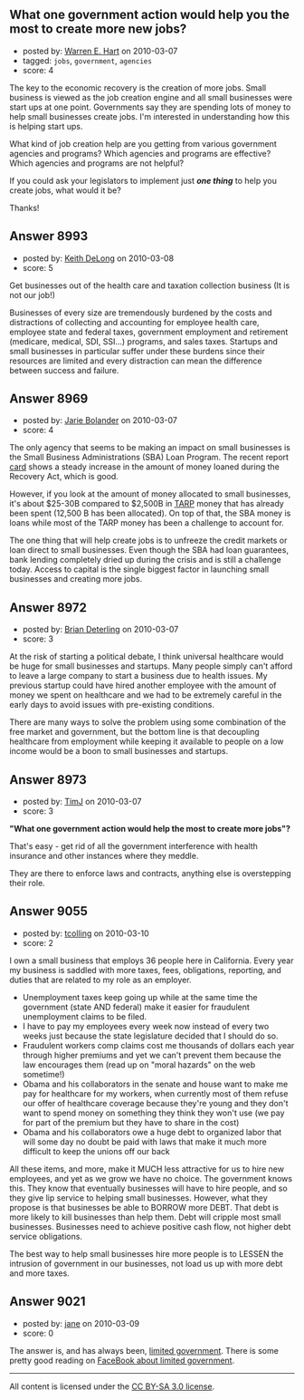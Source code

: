 ## What one government action would help you the most to create more new jobs?

- posted by: [Warren E. Hart](https://stackexchange.com/users/-1/2058-warren-e-hart) on 2010-03-07
- tagged: `jobs`, `government`, `agencies`
- score: 4

The key to the economic recovery is the creation of more jobs. Small business is viewed as the job creation engine and all small businesses were start ups at one point. Governments say they are spending lots of money to help small businesses create jobs. I'm interested in understanding how this is helping start ups.  

What kind of job creation help are you getting from various government agencies and programs? Which agencies and programs are effective? Which agencies and programs are not helpful? 

If you could ask your legislators to implement just ***one thing*** to help you create jobs, what would it be? 

Thanks!



## Answer 8993

- posted by: [Keith DeLong](https://stackexchange.com/users/-1/888-keith-delong) on 2010-03-08
- score: 5

Get businesses out of the health care and taxation collection business (It is not our job!)

Businesses of every size are tremendously burdened by the costs and distractions of collecting and accounting for employee health care, employee state and federal taxes, government employment and retirement (medicare, medical, SDI, SSI...) programs, and sales taxes. Startups and small businesses in particular suffer under these burdens since their resources are limited and every distraction can mean the difference between success and failure. 




## Answer 8969

- posted by: [Jarie Bolander](https://stackexchange.com/users/-1/585-jarie-bolander) on 2010-03-07
- score: 4

<p>The only agency that seems to be making an impact on small businesses is the Small Business Administrations (SBA) Loan Program. The recent report <a href="http://www.sba.gov/idc/groups/public/documents/sba_homepage/recov_perform_rptcard_12_2009.pdf" rel="nofollow">card</a> shows a steady increase in the amount of money loaned during the Recovery Act, which is good. </p>

<p>However, if you look at the amount of money allocated to small businesses, it's about $25-30B compared to $2,500B in <a href="http://www.nytimes.com/interactive/2009/02/04/business/20090205-bailout-totals-graphic.html" rel="nofollow">TARP</a> money that has already been spent (12,500 B has been allocated). On top of that, the SBA money is loans while most of the TARP money has been a challenge to account for.</p>

<p>The one thing that will help create jobs is to unfreeze the credit markets or loan direct to small businesses. Even though the SBA had loan guarantees, bank lending completely dried up during the crisis and is still a challenge today. Access to capital is the single biggest factor in launching small businesses and creating more jobs.</p>



## Answer 8972

- posted by: [Brian Deterling](https://stackexchange.com/users/-1/496-brian-deterling) on 2010-03-07
- score: 3

At the risk of starting a political debate, I think universal healthcare would be huge for small businesses and startups. Many people simply can't afford to leave a large company to start a business due to health issues. My previous startup could have hired another employee with the amount of money we spent on healthcare and we had to be extremely careful in the early days to avoid issues with pre-existing conditions.

There are many ways to solve the problem using some combination of the free market and government, but the bottom line is that decoupling healthcare from employment while keeping it available to people on a low income would be a boon to small businesses and startups.


## Answer 8973

- posted by: [TimJ](https://stackexchange.com/users/-1/1172-timj) on 2010-03-07
- score: 3

**"What one government action would help the most to create more jobs"?**

That's easy - get rid of all the government interference with health insurance and other instances where they meddle.

They are there to enforce laws and contracts, anything else is overstepping their role.  


## Answer 9055

- posted by: [tcolling](https://stackexchange.com/users/-1/2813-tcolling) on 2010-03-10
- score: 2

I own a small business that employs 36 people here in California.  Every year my business is saddled with more taxes, fees, obligations, reporting, and duties that are related to my role as an employer.  

 - Unemployment taxes keep going up while at the same time the government (state AND federal) make it easier for fraudulent unemployment claims to be filed. 
 - I have to pay my employees every week now instead of every two weeks just because the state legislature decided that I should do so.
 - Fraudulent workers comp claims cost me thousands of dollars each year through higher premiums and yet we can't prevent them because the law encourages them (read up on "moral hazards" on the web sometime!)
 - Obama and his collaborators in the senate and house want to make me pay for healthcare for my workers, when currently most of them refuse our offer of healthcare coverage because they're young and they don't want to spend money on something they think they won't use (we pay for part of the premium but they have to share in the cost)
 - Obama and his collaborators owe a huge debt to organized labor that will some day no doubt be paid with laws that make it much more difficult to keep the unions off our back

All these items, and more, make it MUCH less attractive for us to hire new employees, and yet as we grow we have no choice.  The government knows this.  They know that eventually businesses will have to hire people, and so they give lip service to helping small businesses.  However, what they propose is that businesses be able to BORROW more DEBT.  That debt is more likely to kill businesses than help them.  Debt will cripple most small businesses. Businesses need to achieve positive cash flow, not higher debt service obligations.

The best way to help small businesses hire more people is to LESSEN the intrusion of government in our businesses, not load us up with more debt and more taxes.






## Answer 9021

- posted by: [jane](https://stackexchange.com/users/-1/2646-jane) on 2010-03-09
- score: 0

<p>The answer is, and has always been, <a href="http://en.wikipedia.org/wiki/Limited_government" rel="nofollow">limited government</a>. 
There is some pretty good reading on <a href="http://www.facebook.com/pages/Americans-for-Limited-Government/49421708941" rel="nofollow">FaceBook about limited government</a>.</p>




---

All content is licensed under the [CC BY-SA 3.0 license](https://creativecommons.org/licenses/by-sa/3.0/).
